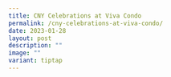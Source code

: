 ```yaml
---
title: CNY Celebrations at Viva Condo
permalink: /cny-celebrations-at-viva-condo/
date: 2023-01-28
layout: post
description: ""
image: ""
variant: tiptap
---
```

